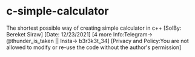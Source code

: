 # c-simple-calculator
The shortest possible way of creating simple calculator in c++
[SolBy: Bereket Siraw]
[Date: 12/23/2021]
[4 more Info:Telegram-> @thunder_is_taken || Insta-> b3r3k3t_34]
[Privacy and Policy:You are not allowed to modify or re-use the code without the author's permission]
